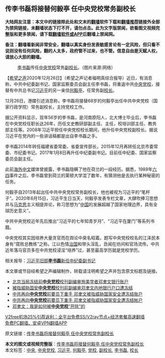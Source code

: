  <h2>传李书磊将接替何毅亭 任中央党校常务副校长</h2> <p class="notice"><b>大陆网友注意：本文中的链接除此处和文末的<a href="https://github.com/bannedbook/fanqiang" >翻墙</a>软件下载和<a href="https://github.com/killgcd/justmysocks/blob/master/README.md">翻墙推荐</a>链接外全部为禁网链接，未翻墙状态下打不开，请勿点击。此为文字版禁闻，欲看图文视频完整版和更多禁闻，请下载<a href="https://github.com/bannedbook/fanqiang">翻墙软件或APP</a>后翻墙上禁闻网。</p><p>备注：翻墙看新闻非常安全，翻墙以真实身份发表敏感言论有一定风险，但只看不说则没有任何风险，翻的人太多，政府管不过来，也不管。信息自由是天赋人权，请放心大胆的翻墙。</b></p>  <div class="entry"> <figure><figcaption><a href="https://www.bannedbook.org/bnews/tag/%e6%9d%8e%e4%b9%a6%e7%a3%8a/" class="st_tag internal_tag" rel="tag" title="标签 李书磊 下的日志">李书磊</a>传任<a href="https://www.bannedbook.org/bnews/tag/%E4%B8%AD%E5%A4%AE/" class="st_tag internal_tag" rel="tag" title="标签 中央 下的日志">中央</a><a href="https://www.bannedbook.org/bnews/tag/%e5%85%9a%e6%a0%a1/" class="st_tag internal_tag" rel="tag" title="标签 党校 下的日志">党校</a>常务<a href="https://www.bannedbook.org/bnews/tag/%E5%89%AF%E6%A0%A1%E9%95%BF/" class="st_tag internal_tag" rel="tag" title="标签 副校长 下的日志">副校长</a>。（图片来源:网络）</figcaption></figure> <p>【<span class='wp_keywordlink_affiliate'><a href="https://www.soundofhope.org" title="希望之声" target="_blank">希望之声</a></span>2020年12月26日】（希望之声记者福明真综合报导）近日，有消息称，中共中纪委副书记、国家监察委员会副主任李书磊，将重返中共<a href="https://www.bannedbook.org/bnews/tag/%E4%B8%AD%E5%A4%AE%E5%85%9A%E6%A0%A1/" class="st_tag internal_tag" rel="tag" title="标签 中央党校 下的日志">中央党校</a>，接替有中共总书记<a href="https://www.bannedbook.org/bnews/tag/%e4%b9%a0%e8%bf%91%e5%b9%b3/" class="st_tag internal_tag" rel="tag" title="标签 习近平 下的日志">习近平</a>的另一亲信<a href="https://www.bannedbook.org/bnews/tag/%e4%bd%95%e6%af%85%e4%ba%ad/" class="st_tag internal_tag" rel="tag" title="标签 何毅亭 下的日志">何毅亭</a>，任常务副<a href="https://www.bannedbook.org/bnews/tag/%E6%A0%A1%E9%95%BF/" class="st_tag internal_tag" rel="tag" title="标签 校长 下的日志">校长</a>。</p> <p>12月26日，港媒引述消息称，李书磊将接替68岁的何毅亭出任中共中央党校（国家行政学院）常务副校长，主持党校工作。</p>  <p>据公开资料显示，现年56岁的李书磊，是河南原阳人，北大博士毕业后，李书磊在中央党校任职长达26年，历任文史教研部副主任、主任，校培训部主任、教务部主任等。2008年习近平担任中央党校校长期间，他升任中央党校副校长。据说习近平在党内的一些讲话稿都是出自李书磊之手。</p> <p>李书磊2014年转任福建省委常委、省委宣传部长，2015年12月再转任北京市委常委、市纪委书记。2017年1月8日再升任中纪委副书记。目前任中纪委、国家监察委员会副主任。</p>  <p>此前<span class='wp_keywordlink_affiliate'><a href="https://99cn.info/" title="海外中文" target="_blank">海外中文</a></span>媒体曾披露，李书磊隐瞒了他在荷兰的一段经历。据悉，1989年<span class='wp_keywordlink'><a href="https://www.bannedbook.org/forum2/topic2509.html" title="《中国六四真相》" target="_blank">六四</a></span>事件之后，李书磊曾到荷兰的莱顿大学混了数年，有猜测他是去执行某种秘密的任务。</p> <p>何毅亭自2013年起出任中共中央党校常务副校长，他也被视为习近平的“笔杆子”。2020年6月15日，习近平生日当天，何毅亭发表专栏文章，大肆吹捧习思想并与<span class='wp_keywordlink'><a href="https://www.bannedbook.org/forum2/topic105.html" title="《马克思的成魔之路》" target="_blank">马克思</a></span>主义相提并论，称习思想为“<span class='wp_keywordlink_affiliate'><a href="https://www.bannedbook.org/" title="中国" target="_blank">中国</a></span>的发展超越了国家地理边界，具有全球历史意义”。</p>  <p>中共中央党校近年先后推出“习近平的七年知青岁月”、“习近平在厦门”等系列书籍。</p> <p>中央党校其实因培养大量贪官而在舆论中臭名昭着。题写中央党校校名的江泽民本身有“腐败总教练”之称。江以色情<span class='wp_keywordlink'><a href="https://www.bannedbook.org/forum24/topic8925.html" title="《治国大道》" target="_blank">治国</a></span>和带头淫乱，丑闻在坊间和官场流传。中共近年落马官员多在中共党校浸淫“培养”过，甚至最高学历就是党校学历。</p>  <p>相关报导：<a data-ctorig="https://www.soundofhope.org/post/222528" data-cturl="https://www.google.com/url?client=internal-element-cse&amp;cx=007749283119516952101:0iwnfnkwnek&amp;q=https://www.soundofhope.org/post/222528&amp;sa=U&amp;ved=2ahUKEwj_qMa8uOvtAhVc63MBHceGBCMQFjAAegQIABAC&amp;usg=AOvVaw0pH0XpfPYjnqYNvSh-sjaM" href="https://www.google.com/url?client=internal-element-cse&amp;cx=007749283119516952101:0iwnfnkwnek&amp;q=https://www.soundofhope.org/post/222528&amp;sa=U&amp;ved=2ahUKEwj_qMa8uOvtAhVc63MBHceGBCMQFjAAegQIABAC&amp;usg=AOvVaw0pH0XpfPYjnqYNvSh-sjaM" target="_blank">习近平旧部<b>李书磊</b>新任中纪委副书记</a></p> <p>本文章或节目经希望之声编辑制作，转载请注明希望之声并包含原文标题及链接。</p> <ul class='op-related-articles' title='相关阅读'> <li><a href='https://www.bannedbook.org/bnews/headline/20201120/1433846.html' target='_blank'>北京当局冻结前<b>中央党校</b>校刊副编审旅美学者邓聿文银行账户</a></li> <li><a href='https://www.bannedbook.org/bnews/baitai/20201119/1433651.html' target='_blank'>被指威胁国安<b>中央党校</b>校刊前副编审邓聿文内地银行户口遭冻结</a></li> <li><a href='https://www.bannedbook.org/bnews/headline/20201119/1433567.html' target='_blank'>中共再向<b>中央党校</b>前要员下重手 邓聿文被指威胁国家安全遭冻结账户</a></li> <li><a href='https://www.bannedbook.org/bnews/headline/20201119/1433566.html' target='_blank'>中共再向<b>中央党校</b>前要员下重手 邓聿文被指威胁国家安全遭冻结帐户</a></li> <li><a href='https://www.bannedbook.org/bnews/baitai/20200912/1395159.html' target='_blank'>邓聿文：我是如何被<b>中央党校</b>“开除”的</a></li> </ul> <p class="texttj"> <a href="https://github.com/bannedbook/fanqiang/wiki/V2ray%E6%9C%BA%E5%9C%BA" target="_blank">V2free机场25%引荐返利：全平台免费SS/V2ray节点+经济套餐高速翻墙</a><br/> <a href="https://github.com/bannedbook/fanqiang/wiki/%E7%A6%81%E9%97%BB%E7%BD%91%E5%AE%89%E5%8D%93%E7%BF%BB%E5%A2%99%E6%96%B0%E9%97%BBAPP" target="_blank">免费PC翻墙、安卓VPN翻墙APP</a></p><p>原文链接：<a class="src_link"  href="https://www.soundofhope.org/post/457405" target="_blank">传李书磊将接替何毅亭 任中央党校常务副校长</a></p><a name='sharetosocial'></a>       <div><b>本文的图文或视频完整版</b>：<a href='https://www.bannedbook.org/bnews/comments/20201226/1455531.html'>传李书磊将接替何毅亭 任中央党校常务副校长</a></div>  </div><!--END ENTRY--> <div class="postfooter"> <div>本文标签：<a href="https://www.bannedbook.org/bnews/tag/%E4%B8%AD%E5%A4%AE/" rel="tag">中央</a>, <a href="https://www.bannedbook.org/bnews/tag/%E4%B8%AD%E5%A4%AE%E5%85%9A%E6%A0%A1/" rel="tag">中央党校</a>, <a href="https://www.bannedbook.org/bnews/tag/%e4%b9%a0%e8%bf%91%e5%b9%b3/" rel="tag">习近平</a>, <a href="https://www.bannedbook.org/bnews/tag/%e4%bd%95%e6%af%85%e4%ba%ad/" rel="tag">何毅亭</a>, <a href="https://www.bannedbook.org/bnews/tag/%e5%85%9a%e6%a0%a1/" rel="tag">党校</a>, <a href="https://www.bannedbook.org/bnews/tag/%E5%89%AF%E6%A0%A1%E9%95%BF/" rel="tag">副校长</a>, <a href="https://www.bannedbook.org/bnews/tag/%e6%9d%8e%e4%b9%a6%e7%a3%8a/" rel="tag">李书磊</a>, <a href="https://www.bannedbook.org/bnews/tag/%E6%A0%A1%E9%95%BF/" rel="tag">校长</a></div>  </div><!--END POSTFOOTER--> 
